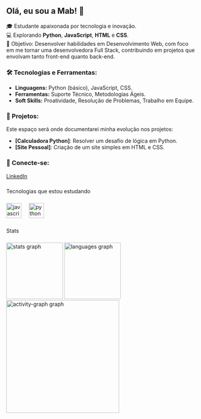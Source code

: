 ## Olá, eu sou a Mab! 👋

🎓 Estudante apaixonada por tecnologia e inovação.  
💻 Explorando **Python**, **JavaScript**, **HTML** e **CSS**.  
🌟 Objetivo: Desenvolver habilidades em Desenvolvimento Web, com foco em me tornar uma desenvolvedora Full Stack, contribuindo em projetos que envolvam tanto front-end quanto back-end.  
### 🛠 Tecnologias e Ferramentas:
- **Linguagens:** Python (básico), JavaScript, CSS.
- **Ferramentas:** Suporte Técnico, Metodologias Ágeis.
- **Soft Skills:** Proatividade, Resolução de Problemas, Trabalho em Equipe.  

### 📂 Projetos:
 Este espaço será onde documentarei minha evolução nos projetos:
- **[Calculadora Python]**: Resolver um desafio de lógica em Python.
- **[Site Pessoal]**: Criação de um site simples em HTML e CSS.

### 🔗 Conecte-se:
[LinkedIn](https://www.linkedin.com/in/amabile-rosa-873b80227)  









###

<p align="left">Tecnologias que estou estudando</p>

###

<div align="left">
  <img src="https://cdn.jsdelivr.net/gh/devicons/devicon/icons/javascript/javascript-original.svg" height="40" alt="javascript logo"  />
  <img width="12" />
  <img src="https://cdn.jsdelivr.net/gh/devicons/devicon/icons/python/python-original.svg" height="40" alt="python logo"  />
</div>

###

<p align="left">Stats</p>

###

<div align="left">
  <img src="https://github-readme-stats.vercel.app/api?username=Amabile-Bot&hide_title=false&hide_rank=false&show_icons=true&include_all_commits=true&count_private=true&disable_animations=false&theme=dracula&locale=en&hide_border=false&order=1" height="150" alt="stats graph"  />
  <img src="https://github-readme-stats.vercel.app/api/top-langs?username=Amabile-Bot&locale=en&hide_title=false&layout=compact&card_width=320&langs_count=5&theme=dark&hide_border=false&order=2" height="150" alt="languages graph"  />
  <img src="https://github-readme-activity-graph.vercel.app/graph?username=Amabile-Bot&radius=16&theme=react&area=true&order=5" height="300" alt="activity-graph graph"  <!---### 
    
  
  
  ---
